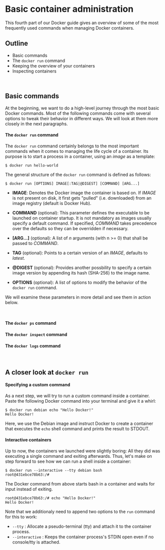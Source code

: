 # Basic container administration

This fourth part of our Docker guide gives an overview of some of the most frequently used commands when managing Docker containers.

## Outline

 - Basic commands
 - The `docker run` command
 - Keeping the overview of your containers
 - Inspecting containers

<br/>

## Basic commands

At the beginning, we want to do a high-level journey through the most basic Docker commands. Most of the following commands come with several options to tweak their behavior in different ways. We will look at them more closely in the next paragraphs.

#### The `docker run` command

The `docker run` command certainly belongs to the most important commands when it comes to managing the life cycle of a container. Its purpose is to start a process in a container, using an _image_ as a template:  

```
$ docker run hello-world
```

The general structure of the `docker run` command is defined as follows: <br/>

```
$ docker run [OPTIONS] IMAGE[:TAG|@DIGEST] [COMMAND] [ARG...]
```

 - __IMAGE__: Denotes the Docker image the container is based on. If _IMAGE_ is not present on disk, it first gets "pulled" (i.e. downloaded) from an image registry (default is Docker Hub).

 - __COMMAND__ (optional): This parameter defines the executable to be launched on container startup. It is not mandatory as images usually specify a default command. If specified, _COMMAND_ takes precedence over the defaults so they can be overridden if necessary.  

 - __[ARG...]__ (optional): A list of _n_ arguments (with n >= 0) that shall be passed to _COMMAND_.

 - __TAG__ (optional): Points to a certain version of an _IMAGE_, defaults to _latest_.
 - __@DIGEST__ (optional): Provides another possbility to specify a certain image version by appending its hash (SHA-256) to the image name.  

 - __OPTIONS__ (optional): A list of options to modify the behavior of the `docker run` command.


We will examine these parameters in more detail and see them in action below.

<br/>

#### The `docker ps` command

#### The `docker inspect` command

#### The `docker logs` command

<br/>


## A closer look at `docker run`

#### Specifying a custom command   

As a next step, we will try to run a custom command inside a container. Paste the following Docker command into your terminal and give it a whirl:

```
$ docker run debian echo "Hello Docker!"
Hello Docker!
```

Here, we use the Debian image and instruct Docker to create a container that executes the `echo` shell command and prints the result to STDOUT.   


#### Interactive containers

Up to now, the containers we launched were slightly boring: All they did was executing a single command and exiting afterwards. Thus, let's make on step forward to see how we can run a shell inside a container:

```
$ docker run --interactive --tty debian bash
root@431ebce78b63:/#
```

The Docker command from above starts bash in a container and waits for input instead of exiting.

```
root@431ebce78b63:/# echo "Hello Docker!"
Hello Docker!
```

Note that we additionaly need to append two options to the `run` command for this to work:

 - `--tty` : Allocate a pseudo-terminal (tty) and attach it to the container process.
 - `--interactive` : Keeps the container process's STDIN open even if no console/tty is attached.  
